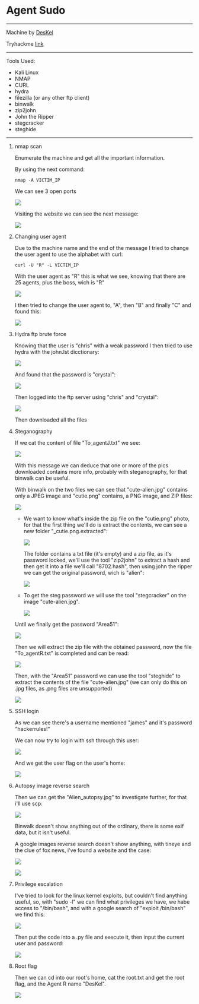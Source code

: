 # Agent Sudo

---

Machine by [DesKel](https://tryhackme.com/p/DesKel)

Tryhackme [link](https://tryhackme.com/room/agentsudoctf)

---

Tools Used:
- Kali Linux
- NMAP
- CURL
- hydra
- filezilla (or any other ftp client)
- binwalk
- zip2john
- John the Ripper
- stegcracker
- steghide


---

1. nmap scan
   
    Enumerate the machine and get all the important information.

    By using the next command:

    `nmap -A VICTIM_IP`

    We can see 3 open ports

    ![](img/AgentSudo1.png)

    Visiting the website we can see the next message:

    ![](img/AgentSudo2.png)

2. Changing user agent

    Due to the machine name and the end of the message I tried to change the user agent to use the alphabet with curl:

    `curl -U "R" -L VICTIM_IP`

    With the user agent as "R" this is what we see, knowing that there are 25 agents, plus the boss, wich is "R"

    ![](img/AgentSudo3.png)

    I then tried to change the user agent to, "A", then "B" and finally "C" and found this:

    ![](img/AgentSudo4.png)
    
3. Hydra ftp brute force

    Knowing that the user is "chris" with a weak password I then tried to use hydra with the john.lst dicctionary:

    ![](img/AgentSudo5.png)

    And found that the password is "crystal":

    ![](img/AgentSudo6.png)

    Then logged into the ftp server using "chris" and "crystal":

    ![](img/AgentSudo7.png)

    Then downloaded all the files

4. Steganography

    If we cat the content of file "To_agentJ.txt" we see:

    ![](img/AgentSudo8.png)

    With this message we can deduce that one or more of the pics downloaded contains more info, probably with steganography, for that binwalk can be useful.

    With binwalk on the two files we can see that "cute-alien.jpg" contains only a JPEG image and "cutie.png" contains, a PNG image, and ZIP files:

    ![](img/AgentSudo9.png)

    - We want to know what's inside the zip file on the "cutie.png" photo, for that the first thing we'll do is extract the contents, we can see a new folder "_cutie.png.extracted":
  
        ![](img/AgentSudo10.png)

        The folder contains a txt file (it's empty) and a zip file, as it's password locked, we'll use the tool "zip2john" to extract a hash and then get it into a file we'll call "8702.hash", then using john the ripper we can get the original password, wich is "alien":

        ![](img/AgentSudo11.png)

    - To get the steg password we will use the tool "stegcracker" on the image "cute-alien.jpg".

        ![](img/AgentSudo12.png)

    Until we finally get the password "Area51":

    ![](img/AgentSudo13.png)

    Then we will extract the zip file with the obtained password, now the file "To_agentR.txt" is completed and can be read:

    ![](img/AgentSudo14.png)

    Then, with the "Area51" password we can use the tool "steghide" to extract the contents of the file "cute-alien.jpg" (we can only do this on .jpg files, as .png files are unsupported)

    ![](img/AgentSudo15.png)

5. SSH login

    As we can see there's a username mentioned "james" and it's password "hackerrules!"

    We can now try to login with ssh through this user:

    ![](img/AgentSudo16.png)

    And we get the user flag on the user's home:

    ![](img/AgentSudo17.png)

6. Autopsy image reverse search

    Then we can get the "Alien_autopsy.jpg" to investigate further, for that i'll use scp:

    ![](img/AgentSudo18.png)

    Binwalk doesn't show anything out of the ordinary, there is some exif data, but it isn't useful.

    A google images reverse search doesn't show anything, with tineye and the clue of fox news, i've found a website and the case:

    ![](img/AgentSudo19.png)

    ![](img/AgentSudo20.png)

7. Privilege escalation

    I've tried to look for the linux kernel exploits, but couldn't find anything useful, so, with "sudo -l" we can find what privileges we have, we habe access to "/bin/bash", and with a google search of "exploit /bin/bash" we find this:

    ![](img/AgentSudo21.png)

    Then put the code into a .py file and execute it, then input the current user and password:

    ![](img/AgentSudo22.png)
    
8. Root flag

    Then we can cd into our root's home, cat the root.txt and get the root flag, and the Agent R name "DesKel". 

    ![](img/AgentSudo23.png)
